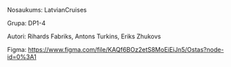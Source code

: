 Nosaukums:
LatvianCruises

Grupa:
DP1-4

Autori:
Rihards Fabriks,
Antons Turkins,
Eriks Zhukovs


Figma:
https://www.figma.com/file/KAQf6BOz2etS8MoEiEiJn5/Ostas?node-id=0%3A1   
